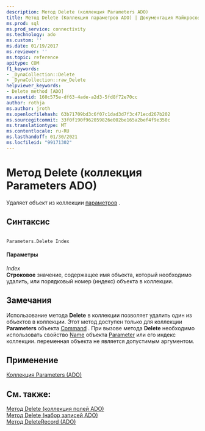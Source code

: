 ```yaml
---
description: Метод Delete (коллекция Parameters ADO)
title: Метод Delete (Коллекция параметров ADO) | Документация Майкрософт
ms.prod: sql
ms.prod_service: connectivity
ms.technology: ado
ms.custom: ''
ms.date: 01/19/2017
ms.reviewer: ''
ms.topic: reference
apitype: COM
f1_keywords:
- _DynaCollection::Delete
- _DynaCollection::raw_Delete
helpviewer_keywords:
- Delete method [ADO]
ms.assetid: 160c575e-df63-4ade-a2d3-5fd8f72e70cc
author: rothja
ms.author: jroth
ms.openlocfilehash: 63b71709bd3c6f07c1dad3d7f3c471ecd267b202
ms.sourcegitcommit: 33f0f190f962059826e002be165a2bef4f9e350c
ms.translationtype: MT
ms.contentlocale: ru-RU
ms.lasthandoff: 01/30/2021
ms.locfileid: "99171302"
---
```

# <a name="delete-method-ado-parameters-collection"></a>Метод Delete (коллекция Parameters ADO)
Удаляет объект из коллекции [параметров](../../../ado/reference/ado-api/parameters-collection-ado.md) .  
  
## <a name="syntax"></a>Синтаксис  
  
```  
  
Parameters.Delete Index  
```  
  
#### <a name="parameters"></a>Параметры  
 *Index*  
 **Строковое** значение, содержащее имя объекта, который необходимо удалить, или порядковый номер (индекс) объекта в коллекции.  
  
## <a name="remarks"></a>Замечания  
 Использование метода **Delete** в коллекции позволяет удалить один из объектов в коллекции. Этот метод доступен только для коллекции **Parameters** объекта [Command](../../../ado/reference/ado-api/command-object-ado.md) . При вызове метода **Delete** необходимо использовать свойство [Name](../../../ado/reference/ado-api/name-property-ado.md) объекта [Parameter](../../../ado/reference/ado-api/parameter-object.md) или его индекс коллекции. переменная объекта не является допустимым аргументом.  
  
## <a name="applies-to"></a>Применение  
 [Коллекция Parameters (ADO)](../../../ado/reference/ado-api/parameters-collection-ado.md)  
  
## <a name="see-also"></a>См. также:  
 [Метод Delete (коллекция полей ADO)](../../../ado/reference/ado-api/delete-method-ado-fields-collection.md)   
 [Метод Delete (набор записей ADO)](../../../ado/reference/ado-api/delete-method-ado-recordset.md)   
 [Метод DeleteRecord (ADO)](../../../ado/reference/ado-api/deleterecord-method-ado.md)
